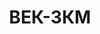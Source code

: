 ---
lang: ua
layout: featured
title: ВЕК-3КМ
max_weight: 3
icon: /assets/img/products/vek-3KM-5KM-10K.png
description: "Діапазон: 20кг... 3т </br>Висота цифри індикатора: 45мм</br>Ціна розподілу: 1кг</br>Маса вагів: 12кг</br>Довжина вагів: 530мм</br>Ціна*: 11810грн"
---